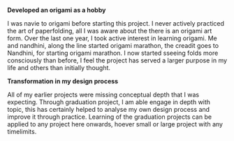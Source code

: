 **Developed an origami as a hobby**

I was navie to origami before starting this project. I never actively practiced the art of paperfolding, all I was aware about the there is an origami art form. Over the last one year, I took active interest in learning origami. Me and nandhini, along the line started origami marathon, the creadit goes to Nandhini, for starting origami marathon. I now started sseeing folds more consciously than before, I feel the project has served a larger purpose in my life and others than initially thought.



**Transformation in my design process**

All of my earlier projects were missing conceptual depth that I was expecting. Through graduation project, I am able engage in depth with topic, this has certainly helped to analyse my own design process and improve it through practice.  Learning of the graduation projects can be applied to any project here onwards, hoever small or large project with any timelimits.

